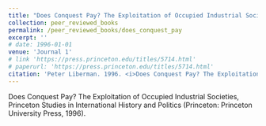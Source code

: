 ```yaml
---
title: "Does Conquest Pay? The Exploitation of Occupied Industrial Societies"
collection: peer_reviewed_books
permalink: /peer_reviewed_books/does_conquest_pay
excerpt: ''
# date: 1996-01-01
venue: 'Journal 1'
# link 'https://press.princeton.edu/titles/5714.html' 
# paperurl: 'https://press.princeton.edu/titles/5714.html' 
citation: 'Peter Liberman. 1996. <i>Does Conquest Pay? The Exploitation of Occupied Industrial Societies<i>. Princeton Studies in International History and Politics. Princeton: Princeton University Press.'
---
```

Does Conquest Pay? The Exploitation of Occupied Industrial Societies, Princeton Studies in International History and Politics (Princeton: Princeton University Press, 1996).

<!-- [Download paper here](http://academicpages.github.io/files/paper1.pdf) -->

<!-- Recommended citation: Your Name, You. (2009). "Paper Title Number 1." <i>Journal 1</i>. 1(1). -->
